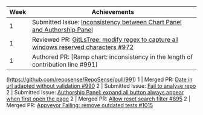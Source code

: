 Week | Achievements
-----|-------------
1 | Submitted Issue: [Inconsistency between Chart Panel and Authorship Panel](https://github.com/reposense/RepoSense/issues/1004)
1 | Reviewed PR: [GitLsTree: modify regex to capture all windows reserved characters #972](https://github.com/reposense/RepoSense/pull/972)
1 | Authored PR: [Ramp chart: inconsistency in the length of contribution line #991]
(https://github.com/reposense/RepoSense/pull/991)
1 | Merged PR: [Date in url adapted without validation #990](https://github.com/reposense/RepoSense/pull/990)
2 | Submitted Issue: [Fail to analyse repo](https://github.com/reposense/RepoSense/issues/1019)
2 | Submitted Issue: [Authorship Panel: expand all button always appear when first open the page](https://github.com/reposense/RepoSense/issues/1023)
2 | Merged PR: [Allow reset search filter #895](https://github.com/reposense/RepoSense/pull/895)
2 | Merged PR: [Appveyor Failing: remove outdated tests #1015](https://github.com/reposense/RepoSense/pull/1015)